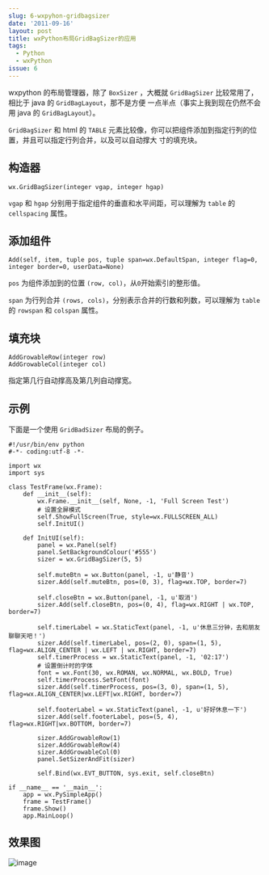 ```yaml
---
slug: 6-wxpyhon-gridbagsizer
date: '2011-09-16'
layout: post
title: wxPython布局GridBagSizer的应用
tags:
  - Python
  - wxPython
issue: 6
---
```


wxpython 的布局管理器，除了 `BoxSizer` ，大概就 `GridBagSizer` 比较常用了，相比于 java 的 `GridBagLayout`，那不是方便
一点半点（事实上我到现在仍然不会用 java 的 `GridBagLayout`）。

`GridBagSizer` 和 html 的 `TABLE` 元素比较像，你可以把组件添加到指定行列的位置，并且可以指定行列合并，以及可以自动撑大
寸的填充块。

## 构造器

    wx.GridBagSizer(integer vgap, integer hgap)

`vgap` 和 `hgap` 分别用于指定组件的垂直和水平间距，可以理解为 `table` 的 `cellspacing` 属性。

## 添加组件

    Add(self, item, tuple pos, tuple span=wx.DefaultSpan, integer flag=0, integer border=0, userData=None)

`pos` 为组件添加到的位置 `(row, col)`，从`0`开始索引的整形值。

`span` 为行列合并 `(rows, cols)`，分别表示合并的行数和列数，可以理解为 `table` 的 `rowspan` 和 `colspan` 属性。

## 填充块

    AddGrowableRow(integer row)
    AddGrowableCol(integer col)

指定第几行自动撑高及第几列自动撑宽。

## 示例

下面是一个使用 `GridBadSizer` 布局的例子。

    #!/usr/bin/env python
    #-*- coding:utf-8 -*-

    import wx
    import sys

    class TestFrame(wx.Frame):
        def __init__(self):
            wx.Frame.__init__(self, None, -1, 'Full Screen Test')
            # 设置全屏模式
            self.ShowFullScreen(True, style=wx.FULLSCREEN_ALL)
            self.InitUI()

        def InitUI(self):
            panel = wx.Panel(self)
            panel.SetBackgroundColour('#555')
            sizer = wx.GridBagSizer(5, 5)

            self.muteBtn = wx.Button(panel, -1, u'静音')
            sizer.Add(self.muteBtn, pos=(0, 3), flag=wx.TOP, border=7)

            self.closeBtn = wx.Button(panel, -1, u'取消')
            sizer.Add(self.closeBtn, pos=(0, 4), flag=wx.RIGHT | wx.TOP, border=7)

            self.timerLabel = wx.StaticText(panel, -1, u'休息三分钟，去和朋友聊聊天吧！')
            sizer.Add(self.timerLabel, pos=(2, 0), span=(1, 5), flag=wx.ALIGN_CENTER | wx.LEFT | wx.RIGHT, border=7)
            self.timerProcess = wx.StaticText(panel, -1, '02:17')
            # 设置倒计时的字体
            font = wx.Font(30, wx.ROMAN, wx.NORMAL, wx.BOLD, True)
            self.timerProcess.SetFont(font)
            sizer.Add(self.timerProcess, pos=(3, 0), span=(1, 5), flag=wx.ALIGN_CENTER|wx.LEFT|wx.RIGHT, border=7)

            self.footerLabel = wx.StaticText(panel, -1, u'好好休息一下')
            sizer.Add(self.footerLabel, pos=(5, 4), flag=wx.RIGHT|wx.BOTTOM, border=7)

            sizer.AddGrowableRow(1)
            sizer.AddGrowableRow(4)
            sizer.AddGrowableCol(0)
            panel.SetSizerAndFit(sizer)

            self.Bind(wx.EVT_BUTTON, sys.exit, self.closeBtn)

    if __name__ == '__main__':
        app = wx.PySimpleApp()
        frame = TestFrame()
        frame.Show()
        app.MainLoop()


## 效果图

![image](https://github.com/greatghoul/greatghoul.github.io/assets/208966/30b21683-d2f7-4d2c-a0e8-2704aa5c3184)


